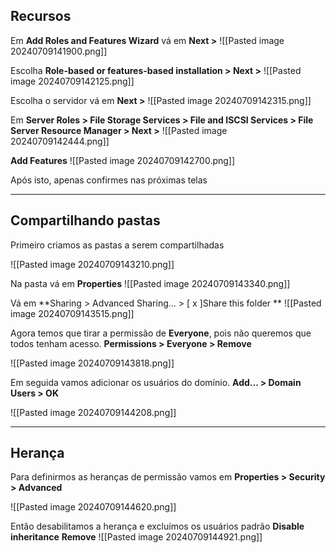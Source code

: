 ## Recursos

Em **Add Roles and Features Wizard** vá em **Next >**
![[Pasted image 20240709141900.png]]

Escolha **Role-based or features-based installation > Next >**
![[Pasted image 20240709142125.png]]

Escolha o servidor vá em **Next >**
![[Pasted image 20240709142315.png]]

Em **Server Roles > File Storage Services > File and ISCSI Services > File Server Resource Manager > Next >**
![[Pasted image 20240709142444.png]]

**Add Features**
![[Pasted image 20240709142700.png]]

Após isto, apenas confirmes nas próximas telas

---

## Compartilhando pastas

Primeiro criamos as pastas a serem compartilhadas

![[Pasted image 20240709143210.png]]

Na pasta vá em **Properties**
![[Pasted image 20240709143340.png]]

Vá em **Sharing > Advanced Sharing... > \[ x ]Share this folder **
![[Pasted image 20240709143515.png]]

Agora temos que tirar a permissão de **Everyone**, pois não queremos que todos tenham acesso.
**Permissions > Everyone > Remove**

![[Pasted image 20240709143818.png]]

Em seguida vamos adicionar os usuários do domínio.
**Add... > Domain Users > OK**

![[Pasted image 20240709144208.png]]

---

## Herança

Para definirmos as heranças de permissão vamos em **Properties > Security > Advanced**

![[Pasted image 20240709144620.png]]

Então desabilitamos a herança e excluímos os usuários padrão
**Disable inheritance**
**Remove**
![[Pasted image 20240709144921.png]]




















































































